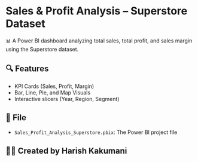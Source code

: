 # Sales & Profit Analysis – Superstore Dataset

📊 A Power BI dashboard analyzing total sales, total profit, and sales margin using the Superstore dataset.

## 🔍 Features
- KPI Cards (Sales, Profit, Margin)
- Bar, Line, Pie, and Map Visuals
- Interactive slicers (Year, Region, Segment)

## 📁 File
- `Sales_Profit_Analysis_Superstore.pbix`: The Power BI project file

## 👨‍💻 Created by Harish Kakumani
